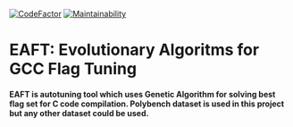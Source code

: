 [![CodeFactor](https://www.codefactor.io/repository/github/ghisloine/ga_tuner/badge)](https://www.codefactor.io/repository/github/ghisloine/ga_tuner)
[![Maintainability](https://api.codeclimate.com/v1/badges/f872576a650c17be1544/maintainability)](https://codeclimate.com/github/ghisloine/ga_tuner/maintainability)
# EAFT: Evolutionary Algoritms for GCC Flag Tuning

#### EAFT is autotuning tool which uses Genetic Algorithm for solving best flag set for C code compilation. Polybench dataset is used in this project but any other dataset could be used.